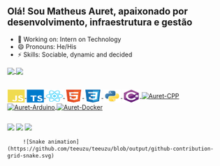 
## Olá! Sou Matheus Auret, apaixonado por desenvolvimento, infraestrutura e gestão

- 🔭 Working on: Intern on Technology
- 😄 Pronouns: He/His
- ⚡ Skills: Sociable, dynamic and decided

<div>
  <a href="https://github.com/teeuzu">
  <img height="160em"   align="center" src="https://github-readme-stats.vercel.app/api?username=teeuzu&show_icons=true&theme=dark&include_all_commits=true&count_private=true"/>
  <img height="120em"  align="center" src="https://github-readme-stats.vercel.app/api/top-langs/?username=teeuzu&layout=compact&langs_count=7&theme=dark" />

  
</div>
 <br>
 <div style="display: inline_block"><br>
  <img align="center" alt="Auret-Js" height="30" width="40" src="https://raw.githubusercontent.com/devicons/devicon/master/icons/javascript/javascript-plain.svg">
  <img align="center" alt="Auret-Ts" height="30" width="40" src="https://raw.githubusercontent.com/devicons/devicon/master/icons/typescript/typescript-plain.svg">
  <img align="center" alt="Auret-React" height="30" width="40" src="https://raw.githubusercontent.com/devicons/devicon/master/icons/react/react-original.svg">
  <img align="center" alt="Auret-HTML" height="30" width="40" src="https://raw.githubusercontent.com/devicons/devicon/master/icons/html5/html5-original.svg">
  <img align="center" alt="Auret-CSS" height="30" width="40" src="https://raw.githubusercontent.com/devicons/devicon/master/icons/css3/css3-original.svg">
  <img align="center" alt="Auret-Python" height="30" width="40" src="https://raw.githubusercontent.com/devicons/devicon/master/icons/python/python-original.svg">
  <img align="center" alt="Auret-Csharp" height="30" width="40" src="https://raw.githubusercontent.com/devicons/devicon/master/icons/csharp/csharp-original.svg">
   <img align="center" alt="Auret-CPP" height="30" width="40" src="https://cdn.jsdelivr.net/gh/devicons/devicon/icons/cplusplus/cplusplus-original.svg" />
  <img align="center" alt="Auret-Arduino" height="30" width="40" src="https://cdn.jsdelivr.net/gh/devicons/devicon/icons/arduino/arduino-original-wordmark.svg" />
  <img align="center" alt="Auret-Docker" height="30" width="40" src="https://cdn.jsdelivr.net/gh/devicons/devicon/icons/docker/docker-plain.svg" />
   <div> 
     
   ##
   
   <div> 
  <a href="https://instagram.com/teeuzu" target="_blank"><img src="https://img.shields.io/badge/-Instagram-%23E4405F?style=for-the-badge&logo=instagram&logoColor=white" target="_blank"></a>
  <a href = "mailto:dasilvalucas909@gmail.com"><img src="https://img.shields.io/badge/-Gmail-%23333?style=for-the-badge&logo=gmail&logoColor=white" target="_blank"></a>
  <a href="https://www.linkedin.com/in/matheus-auret" target="_blank"><img src="https://img.shields.io/badge/-LinkedIn-%230077B5?style=for-the-badge&logo=linkedin&logoColor=white" target="_blank"></a> 
     
         ![Snake animation](https://github.com/teeuzu/teeuzu/blob/output/github-contribution-grid-snake.svg)
 
</div>


